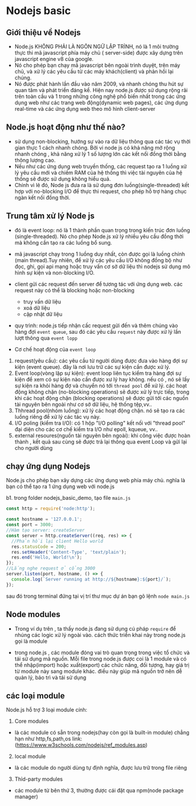 # Nodejs basic

## Giới thiệu về Nodejs

- Node.js KHÔNG PHẢI LÀ NGÔN NGỮ LẬP TRÌNH, nó là 1 môi trường thực thi mã javascript phía máy chủ ( server-side) được xây dựng trên javascript engine v8 của google.
- Nó cho phép bạn chạy mã javascript bên ngoài trình duyệt, trên máy chủ, và xử lý các yêu cầu từ các máy khách(client) và phản hồi lại chúng.
- Nó được phát hành lần đầu vào năm 2009, và nhanh chóng thu hút sự quan tâm và phát triển đáng kể. Hiện nay node.js được sử dụng rộng rãi trên toàn cầu và 1 trong những công nghệ phổ biến nhất trong các ứng dụng web như các trang web động(dynamic web pages), các ứng dụng real-time và các ứng dụng web theo mô hình client-server

## Node.js hoạt động như thế nào?

- sử dụng non-blocking, hướng sự vào ra dữ liệu thông qua các tác vụ thời gian thực 1 cách nhanh chóng. Bởi vi node js có khả năng mở rộng nhanh chóng , khả năng xử lý 1 số lượng lớn các kết nối đồng thời bằng thông lượng cao.
- Nếu như các ứng dụng web truyền thống, các request tạo ra 1 luồng xử lý yêu cầu mới và chiếm RAM của hệ thống thì việc tài nguyên của hệ thống sẽ được sử dụng không hiểu quả.
- Chính vì lẽ đó, Node js đưa ra là sử dụng đơn luồng(single-threaded) kết hợp với no-blocking I/O để thực thi request, cho phép hỗ trợ hàng chục ngàn kết nối đồng thời.

## Trung tâm xử lý Node js
- đó là event loop: nó là 1 thành phần quan trọng trong kiến trúc đơn luồng (single-threaded). Nó cho phép Node.js xử lý nhiều yêu cầu đồng thời mà không cần tạo ra các luồng bổ sung.
- mã javascript chạy trong 1 luồng duy nhất, còn được gọi là luồng chính (main thread).Tuy nhiên, để xử lý các yêu cầu I/O không đồng bộ như đọc, ghi, gọi api mạng hoặc truy vấn cơ sở dữ liệu thì nodejs sử dụng mô hình sự kiện và non-blocking I/O.

- client gửi các request đến server để tương tác với ứng dụng web. các request này có thể là blocking hoặc non-blocking
    - truy vấn dữ liệu
    - xoá dữ liệu
    - cập nhật dữ liệu

- quy trình: node.js tiếp nhận cấc request gửi đến và thêm chúng vào hàng đợi `event queue`, sau đó các yêu cầu `request` này được xử lý lần lượt thông qua `event lopp`

- Cơ chế hoạt động của `event loop`
1. request(yêu cầu): các yêu cầu từ người dùng được đưa vào hàng đợi sự kiện (event queue). đây là nơi lưu trữ các sự kiện cần được xử lý.
2. Event loop(vòng lặp sự kiện): event loop liên tục kiểm tra hàng đợi sự kiện để xem có sự kiện nào cần được xư lý hay không. nếu có , nó sẽ lấy sự kiện ra khỏi hàng đợ và chuyển nó tới `thread pool` để xử lý. các hoạt động không chặn (no-blocking operations) sẽ được xử lý trực tiếp, trong khi các hoạt động chặn (blocking operations) sẽ được gửi tới các nguồn tài nguyên bên ngoài như cơ sở dữ liệu, hệ thống tệp,vv..
3. Thhread pool(nhóm luồng): xử lý các hoạt động chặn. nó sẽ tạo ra các luồng riêng để xử lý các tác vụ này.
4. I/O poling (kiểm tra I/O): có 1 hộp "I/O polling" kết nối với "thread pool" đại diện cho các cơ chế kiểm tra I/O như epoll,  kqueue, vv..
5. external resoures(nguồn tài nguyên bên ngoài): khi công việc được hoàn thành , kết quả sau cùng sẽ được trả lại thông qua event Loop và gửi lại cho người dùng

## chạy ứng dụng Nodejs
Node.js cho phép bạn xây dựng các ứng dụng web phía máy chủ. nghĩa là bạn có thể tạo ra 1 ứng dụng web với node.js

b1. trong folder nodejs_basic_demo, tạo file `main.js`

```js
const http = require('node:http');

const hostname = '127.0.0.1';
const port = 3000;
//Hàm tạo server: createServer
const server = http.createServer((req, res) => {
  //Phản hồi lại client Hello world
  res.statusCode = 200;
  res.setHeader('Content-Type', 'text/plain');
  res.end('Hello, World!\n');
});
//Lắng nghe request ở cổng 3000
server.listen(port, hostname, () => {
  console.log(`Server running at http://${hostname}:${port}/`);
});
```
sau đó trong terminal đứng tại vị trí thư mục dự án bạn gõ lệnh `node main.js`

## Node modules

- Trong ví dụ trên , ta thấy node.js đang sử dụng cú pháp `require` để nhúng các logic xử lý ngoài vào. cách thức triển khai này trong node.js gọi là module

- trong node.js , các module đóng vai trò quan trọng trong việc tổ chức và tái sử dụng mã nguồn. Mỗi file trong node.js được coi là 1 module và có thể nhập(import) hoặc xuất(export) các chức năng, đối tượng, hay giá trị từ module này sang module khác. 
điều này giúp mã nguồn trở nên dễ quản lý, bảo trì và tái sử dụng

## các loại module

Node.js hỗ trợ 3 loại module cính:
1. Core modules
- là các module có sẵn trong nodejs(hay còn gọi là built-in module) chẳng hạn như http,fs,path,os
link: (https://www.w3schools.com/nodejs/ref_modules.asp)

2. local module
- là các module do người dùng tự định nghĩa, được lưu trữ trong file riêng
3. Thỉd-party modules
- các module từ bên thứ 3, thường được cái đặt qua npm(node package manager)



